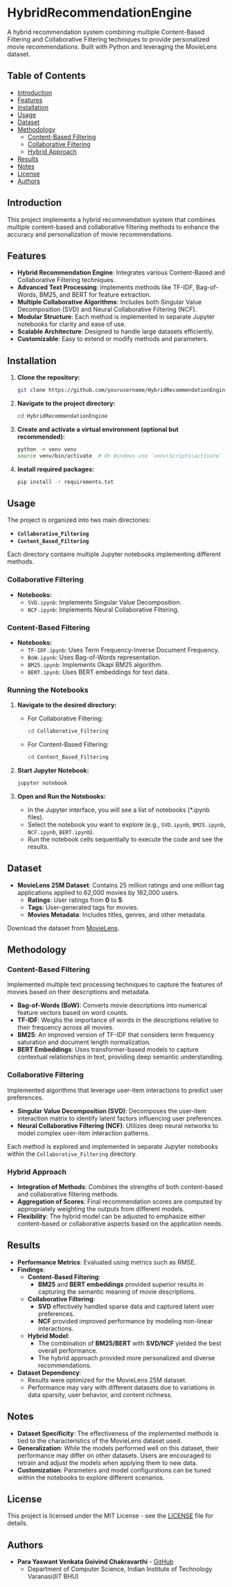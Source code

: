 
# HybridRecommendationEngine

A hybrid recommendation system combining multiple Content-Based Filtering and Collaborative Filtering techniques to provide personalized movie recommendations. Built with Python and leveraging the MovieLens dataset.

## Table of Contents
- [Introduction](#introduction)
- [Features](#features)
- [Installation](#installation)
- [Usage](#usage)
- [Dataset](#dataset)
- [Methodology](#methodology)
  - [Content-Based Filtering](#content-based-filtering)
  - [Collaborative Filtering](#collaborative-filtering)
  - [Hybrid Approach](#hybrid-approach)
- [Results](#results)
- [Notes](#notes)
- [License](#license)
- [Authors](#authors)

## Introduction

This project implements a hybrid recommendation system that combines multiple content-based and collaborative filtering methods to enhance the accuracy and personalization of movie recommendations.

## Features

- **Hybrid Recommendation Engine**: Integrates various Content-Based and Collaborative Filtering techniques.
- **Advanced Text Processing**: Implements methods like TF-IDF, Bag-of-Words, BM25, and BERT for feature extraction.
- **Multiple Collaborative Algorithms**: Includes both Singular Value Decomposition (SVD) and Neural Collaborative Filtering (NCF).
- **Modular Structure**: Each method is implemented in separate Jupyter notebooks for clarity and ease of use.
- **Scalable Architecture**: Designed to handle large datasets efficiently.
- **Customizable**: Easy to extend or modify methods and parameters.

## Installation

1. **Clone the repository:**
   ```bash
   git clone https://github.com/yourusername/HybridRecommendationEngine.git
   ```
2. **Navigate to the project directory:**
   ```bash
   cd HybridRecommendationEngine
   ```
3. **Create and activate a virtual environment (optional but recommended):**
   ```bash
   python -m venv venv
   source venv/bin/activate  # On Windows use `venv\Scripts\activate`
   ```
4. **Install required packages:**
   ```bash
   pip install -r requirements.txt
   ```

## Usage

The project is organized into two main directories:

- **`Collaborative_Filtering`**
- **`Content_Based_Filtering`**

Each directory contains multiple Jupyter notebooks implementing different methods.

### Collaborative Filtering

- **Notebooks:**
  - `SVD.ipynb`: Implements Singular Value Decomposition.
  - `NCF.ipynb`: Implements Neural Collaborative Filtering.

### Content-Based Filtering

- **Notebooks:**
  - `TF-IDF.ipynb`: Uses Term Frequency-Inverse Document Frequency.
  - `BoW.ipynb`: Uses Bag-of-Words representation.
  - `BM25.ipynb`: Implements Okapi BM25 algorithm.
  - `BERT.ipynb`: Uses BERT embeddings for text data.

### Running the Notebooks

1. **Navigate to the desired directory:**

   - For Collaborative Filtering:
     ```bash
     cd Collaborative_Filtering
     ```
   - For Content-Based Filtering:
     ```bash
     cd Content_Based_Filtering
     ```

2. **Start Jupyter Notebook:**
   ```bash
   jupyter notebook
   ```

3. **Open and Run the Notebooks:**

   - In the Jupyter interface, you will see a list of notebooks (*.ipynb files).
   - Select the notebook you want to explore (e.g., `SVD.ipynb`, `BM25.ipynb`, `NCF.ipynb`, `BERT.ipynb`).
   - Run the notebook cells sequentially to execute the code and see the results.





## Dataset

- **MovieLens 25M Dataset**: Contains 25 million ratings and one million tag applications applied to 62,000 movies by 162,000 users.
  - **Ratings**: User ratings from **0** to **5**.
  - **Tags**: User-generated tags for movies.
  - **Movies Metadata**: Includes titles, genres, and other metadata.

Download the dataset from [MovieLens](https://grouplens.org/datasets/movielens/25m/).

## Methodology

### Content-Based Filtering

Implemented multiple text processing techniques to capture the features of movies based on their descriptions and metadata.

- **Bag-of-Words (BoW)**: Converts movie descriptions into numerical feature vectors based on word counts.
- **TF-IDF**: Weighs the importance of words in the descriptions relative to their frequency across all movies.
- **BM25**: An improved version of TF-IDF that considers term frequency saturation and document length normalization.
- **BERT Embeddings**: Uses transformer-based models to capture contextual relationships in text, providing deep semantic understanding.

### Collaborative Filtering

Implemented algorithms that leverage user-item interactions to predict user preferences.

- **Singular Value Decomposition (SVD)**: Decomposes the user-item interaction matrix to identify latent factors influencing user preferences.
- **Neural Collaborative Filtering (NCF)**: Utilizes deep neural networks to model complex user-item interaction patterns.

Each method is explored and implemented in separate Jupyter notebooks within the `Collaborative_Filtering` directory.

### Hybrid Approach

- **Integration of Methods**: Combines the strengths of both content-based and collaborative filtering methods.
- **Aggregation of Scores**: Final recommendation scores are computed by appropriately weighting the outputs from different models.
- **Flexibility**: The hybrid model can be adjusted to emphasize either content-based or collaborative aspects based on the application needs.

## Results

- **Performance Metrics**: Evaluated using metrics such as RMSE.
- **Findings**:
  - **Content-Based Filtering**:
    - **BM25** and **BERT embeddings** provided superior results in capturing the semantic meaning of movie descriptions.
  - **Collaborative Filtering**:
    - **SVD** effectively handled sparse data and captured latent user preferences.
    - **NCF** provided improved performance by modeling non-linear interactions.
  - **Hybrid Model**:
    - The combination of **BM25/BERT** with **SVD/NCF** yielded the best overall performance.
    - The hybrid approach provided more personalized and diverse recommendations.
- **Dataset Dependency**:
  - Results were optimized for the MovieLens 25M dataset.
  - Performance may vary with different datasets due to variations in data sparsity, user behavior, and content richness.

## Notes

- **Dataset Specificity**: The effectiveness of the implemented methods is tied to the characteristics of the MovieLens dataset used.
- **Generalization**: While the models performed well on this dataset, their performance may differ on other datasets. Users are encouraged to retrain and adjust the models when applying them to new data.
- **Customization**: Parameters and model configurations can be tuned within the notebooks to explore different scenarios.

## License

This project is licensed under the MIT License - see the [LICENSE](LICENSE) file for details.

## Authors

- **Para Yaswant Venkata Goivind Chakravarthi** - [GitHub](https://github.com/Yaswanth-824)
  - Department of Computer Science, Indian Institute of Technology Varanasi(IIT BHU)





